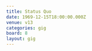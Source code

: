 ```yaml
---
title: Status Quo
date: 1969-12-15T18:00:00.000Z
venue: v13
categories: gig
board: 8
layout: gig
---
```

